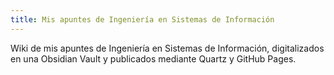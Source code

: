 ```yaml
---
title: Mis apuntes de Ingeniería en Sistemas de Información
---
```


Wiki de mis apuntes de Ingeniería en Sistemas de Información, digitalizados en una Obsidian Vault y publicados mediante Quartz y GitHub Pages.
